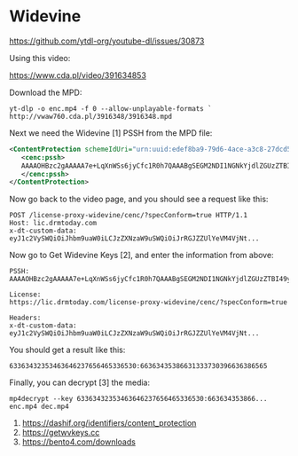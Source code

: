 # Widevine

https://github.com/ytdl-org/youtube-dl/issues/30873

Using this video:

https://www.cda.pl/video/391634853

Download the MPD:

~~~
yt-dlp -o enc.mp4 -f 0 --allow-unplayable-formats `
http://vwaw760.cda.pl/3916348/3916348.mpd
~~~

Next we need the Widevine [1] PSSH from the MPD file:

~~~xml
<ContentProtection schemeIdUri="urn:uuid:edef8ba9-79d6-4ace-a3c8-27dcd51d21ed">
   <cenc:pssh>
   AAAAOHBzc2gAAAAA7e+LqXnWSs6jyCfc1R0h7QAAABgSEGM2NDI1NGNkYjdlZGUzZTBI49yVmwY=
   </cenc:pssh>
</ContentProtection>
~~~

Now go back to the video page, and you should see a request like this:

~~~
POST /license-proxy-widevine/cenc/?specConform=true HTTP/1.1
Host: lic.drmtoday.com
x-dt-custom-data: eyJ1c2VySWQiOiJhbm9uaW0iLCJzZXNzaW9uSWQiOiJrRGJZZUlYeVM4VjNt...
~~~

Now go to Get Widevine Keys [2], and enter the information from above:

~~~
PSSH:
AAAAOHBzc2gAAAAA7e+LqXnWSs6jyCfc1R0h7QAAABgSEGM2NDI1NGNkYjdlZGUzZTBI49yVmwY=

License:
https://lic.drmtoday.com/license-proxy-widevine/cenc/?specConform=true

Headers:
x-dt-custom-data: eyJ1c2VySWQiOiJhbm9uaW0iLCJzZXNzaW9uSWQiOiJrRGJZZUlYeVM4VjNt...
~~~

You should get a result like this:

~~~
63363432353463646237656465336530:66363435386631333730396636386565
~~~

Finally, you can decrypt [3] the media:

~~~
mp4decrypt --key 63363432353463646237656465336530:663634353866... enc.mp4 dec.mp4
~~~

1. <https://dashif.org/identifiers/content_protection>
2. https://getwvkeys.cc
3. https://bento4.com/downloads
